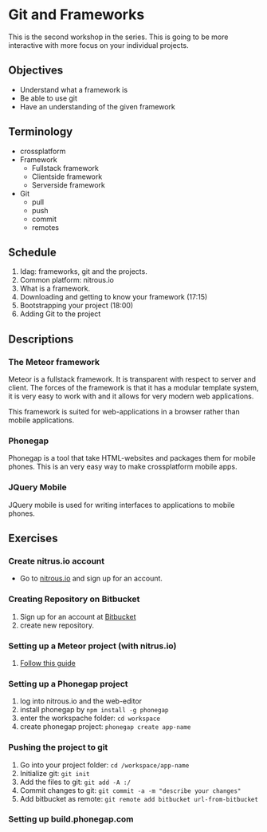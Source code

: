 Git and Frameworks
==================

<!-- toc -->
<!-- toc stop -->

This is the second workshop in the series. This is going to be more interactive
with more focus on your individual projects.

Objectives
----------

* Understand what a framework is
* Be able to use git
* Have an understanding of the given framework

Terminology
-----------
* crossplatform
* Framework
  * Fullstack framework
  * Clientside framework
  * Serverside framework
* Git
  * pull
  * push
  * commit
  * remotes
  
Schedule
--------
1. Idag: frameworks, git and the projects.
2. Common platform: nitrous.io
2. What is a framework.
3. Downloading and getting to know your framework (17:15)
4. Bootstrapping your project (18:00)
5. Adding Git to the project



Descriptions
------------

### The Meteor framework
Meteor is a fullstack framework. It is transparent with respect to server and
client. The forces of the framework is that it has a modular template system,
it is very easy to work with and it allows for very modern web applications.

This framework is suited for web-applications in a browser rather than mobile
applications.

### Phonegap
Phonegap is a tool that take HTML-websites and packages them for mobile phones.
This is an very easy way to make crossplatform mobile apps.

### JQuery Mobile
JQuery mobile is used for writing interfaces to applications to mobile phones.

Exercises
---------

### Create nitrus.io account
* Go to [nitrous.io](https://www.nitrous.io/) and sign up for an account.

### Creating Repository on Bitbucket
1. Sign up for an account at [Bitbucket](https://bitbucket.org/)
2. create new repository.

### Setting up a Meteor project (with nitrus.io)
1. [Follow this guide](https://www.discovermeteor.com/blog/meteor-nitrous)


### Setting up a Phonegap project
1. log into nitrous.io and the web-editor
2. install phonegap by `npm install -g phonegap`
3. enter the workspache folder: `cd workspace`
4. create phonegap project: `phonegap create app-name`

### Pushing the project to git
1. Go into your project folder: `cd /workspace/app-name`
2. Initialize git: `git init`
3. Add the files to git: `git add -A :/`
4. Commit changes to git: `git commit -a -m "describe your changes"`
5. Add bitbucket as remote: `git remote add bitbucket url-from-bitbucket`

### Setting up build.phonegap.com
